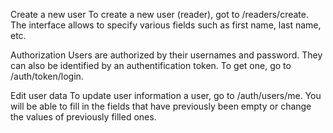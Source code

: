 Create a new user
To create a new user (reader), got to /readers/create. The interface allows to specify various fields such as first name, last name, etc.

Authorization
Users are authorized by their usernames and password. They can also be identified by an authentification token. To get one, go to /auth/token/login.

Edit user data
To update user information a user, go to /auth/users/me. You will be able to fill in the fields that have previously been empty or change the values of previously filled ones.